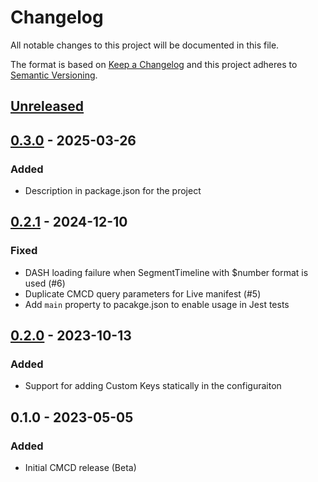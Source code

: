 # Changelog

All notable changes to this project will be documented in this file.

The format is based on [Keep a Changelog](http://keepachangelog.com/)
and this project adheres to [Semantic Versioning](http://semver.org/).

## [Unreleased]

## [0.3.0] - 2025-03-26
### Added
- Description in package.json for the project

## [0.2.1] - 2024-12-10
### Fixed
- DASH loading failure when SegmentTimeline with $number format is used (#6)
- Duplicate CMCD query parameters for Live manifest (#5)
- Add `main` property to pacakge.json to enable usage in Jest tests

## [0.2.0] - 2023-10-13
### Added
- Support for adding Custom Keys statically in the configuraiton

## 0.1.0 - 2023-05-05
### Added
- Initial CMCD release (Beta)

[Unreleased]: https://github.com/bitmovin/bitmovin-player-web-integration-cmcd/compare/v0.3.0...HEAD
[0.3.0]: https://github.com/bitmovin/bitmovin-player-web-integration-cmcd/compare/v0.2.1...v0.3.0
[0.2.1]: https://github.com/bitmovin/bitmovin-player-web-integration-cmcd/compare/v0.2.0...v0.2.1
[0.2.0]: https://github.com/bitmovin/bitmovin-player-web-integration-cmcd/compare/v0.1.0...v0.2.0
